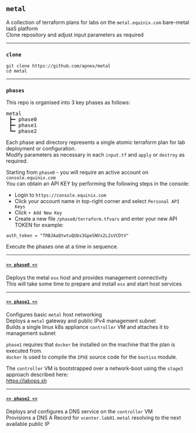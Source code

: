 ## `metal`
A collection of terraform plans for labs on the `metal.equinix.com` bare-metal IaaS platform  
Clone repository and adjust input parameters as required  

---

### `clone`
```
git clone https://github.com/apnex/metal
cd metal
```

---

### `phases`
This repo is organised into 3 key phases as follows:  

<pre>
metal
 &#x2523&#x2501 phase0
 &#x2523&#x2501 phase1
 &#x2517&#x2501 phase2
</pre>

Each phase and directory represents a single atomic terraform plan for lab deployment or configuration.  
Modify parameters as necessary in each `input.tf` and `apply` or `destroy` as required.

Starting from `phase0` - you will require an active account on `console.equinix.com`  
You can obtain an API KEY by performing the following steps in the console:  
- Login to `https://console.equinix.com`  
- Click your account name in top-right corner and select `Personal API Keys`  
- Click `+ Add New Key`  
- Create a new file `/phase0/terraform.tfvars` and enter your new API TOKEN for example:  
```
auth_token = "TRBJAaQtwtuQUbs3GpeSNVs2L2sVCDtV"
```

Execute the phases one at a time in sequence.  

---
#### [`>> phase0 <<`](phase0/README.md)
Deploys the metal `esx` host and provides management connectivity  
This will take some time to prepare and install `esx` and start host services  

---

#### [`>> phase1 <<`](phase1/README.md)
Configures basic `metal` host networking  
Deploys a `metal` gateway and public IPv4 management subnet  
Builds a single linux k8s appliance `controller` VM and attaches it to management subnet  

`phase1` requires that `docker` be installed on the machine that the plan is executed from.  
`docker` is used to compile the `IPXE` source code for the `bootiso` module.  

The `controller` VM is bootstrapped over a network-boot using the `stage3` approach described here:  
https://labops.sh  

---

#### [`>> phase2 <<`](phase2/README.md)
Deploys and configures a DNS service on the `controller` VM  
Provisions a DNS A Record for `vcenter.lab01.metal` resolving to the next available public IP  
